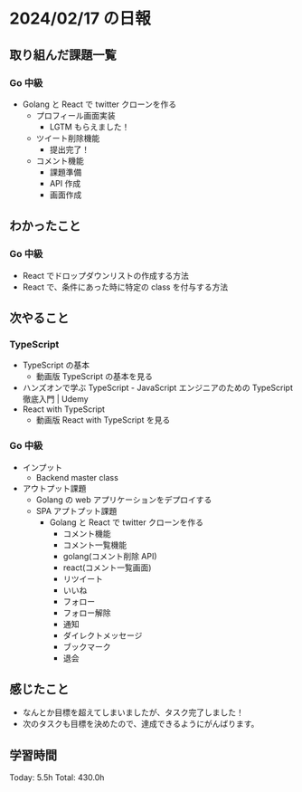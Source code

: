 # 2024/02/17 の日報

## 取り組んだ課題一覧

### Go 中級

- Golang と React で twitter クローンを作る
  - プロフィール画面実装
    - LGTM もらえました！
  - ツイート削除機能
    - 提出完了！
  - コメント機能
    - 課題準備
    - API 作成
    - 画面作成

## わかったこと

### Go 中級

- React でドロップダウンリストの作成する方法
- React で、条件にあった時に特定の class を付与する方法

## 次やること

### TypeScript

- TypeScript の基本
  - 動画版 TypeScript の基本を見る
- ハンズオンで学ぶ TypeScript - JavaScript エンジニアのための TypeScript 徹底入門 | Udemy
- React with TypeScript
  - 動画版 React with TypeScript を見る

### Go 中級

- インプット
  - Backend master class
- アウトプット課題
  - Golang の web アプリケーションをデプロイする
  - SPA アプトプット課題
    - Golang と React で twitter クローンを作る
      - コメント機能
      - コメント一覧機能
      - golang(コメント削除 API)
      - react(コメント一覧画面)
      - リツイート
      - いいね
      - フォロー
      - フォロー解除
      - 通知
      - ダイレクトメッセージ
      - ブックマーク
      - 退会

## 感じたこと

- なんとか目標を超えてしまいましたが、タスク完了しました！
- 次のタスクも目標を決めたので、達成できるようにがんばります。

## 学習時間

Today: 5.5h
Total: 430.0h
